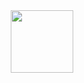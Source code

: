 <div id="header" align="center">
  <img src="https://media.giphy.com/media/10l8fc00NMNJNm/giphy.gif" width="100"/>
</div>  
